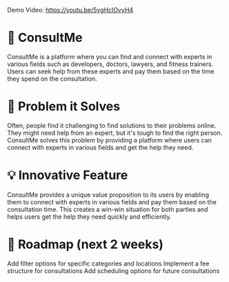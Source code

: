  
Demo Video: https://youtu.be/5ygHcIOvyH4

# 🚀 ConsultMe

ConsultMe is a platform where you can find and connect with experts in various fields such as developers, doctors, lawyers, and fitness trainers. Users can seek help from these experts and pay them based on the time they spend on the consultation.

# 🎯 Problem it Solves

Often, people find it challenging to find solutions to their problems online. They might need help from an expert, but it's tough to find the right person. ConsultMe solves this problem by providing a platform where users can connect with experts in various fields and get the help they need.

# 💡 Innovative Feature

ConsultMe provides a unique value proposition to its users by enabling them to connect with experts in various fields and pay them based on the consultation time. This creates a win-win situation for both parties and helps users get the help they need quickly and efficiently.

# 🚀 Roadmap (next 2 weeks)

Add filter options for specific categories and locations
Implement a fee structure for consultations
Add scheduling options for future consultations
